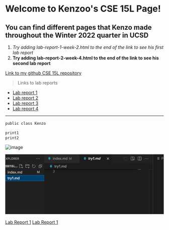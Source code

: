 # Welcome to Kenzoo's CSE 15L Page!
## You can find different pages that Kenzo made throughout the Winter 2022 quarter in UCSD

1. *Try adding lab-report-1-week-2.html to the end of the link to see his first lab report*
2. **Try adding lab-report-2-week-4.html to the end of the link to see his second lab report**


[Link to my github CSE 15L repository](https://kenzoputraku.github.io/cse15l-lab-reports/)


> Links to lab reports
* [Lab report 1](lab-report-1-week-2.html)
* [Lab report 2](lab-report-2-week-4.html)
* [Lab report 3](lab-report-3-week-6.html)
* [Lab report 4](lab-report-4-week-8.html)





---

`public class Kenzo`

```
print1
print2
```

![image](https://user-images.githubusercontent.com/97646152/149253538-894f300b-cd61-4211-9b21-e1ddfd29637f.png)

![Image](pic.png)

[Lab Report 1](lab-report-1-week-2.html)
[Lab Report 1](https://kenzoputraku.github.io/cse15l-lab-reports/lab-report-1-week-2.html)

